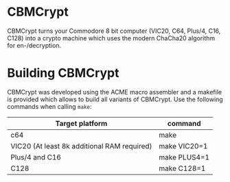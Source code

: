 # CBMCrypt

CBMCrypt turns your Commodore 8 bit computer (VIC20, C64, Plus/4, C16, C128) into a crypto machine which uses the 
modern ChaCha20 algorithm for en-/decryption.

# Building CBMCrypt

CBMCrypt was developed using the ACME macro assembler and a makefile is provided which allows to build all variants
of CBMCrypt. Use the following commands when calling `make`:

| Target platform | command |
|-----------------|---------|
| c64 | make | 
| VIC20 (At least 8k additional RAM required) | make VIC20=1| 
| Plus/4 and C16 | make PLUS4=1|
| C128 | make C128=1 |


